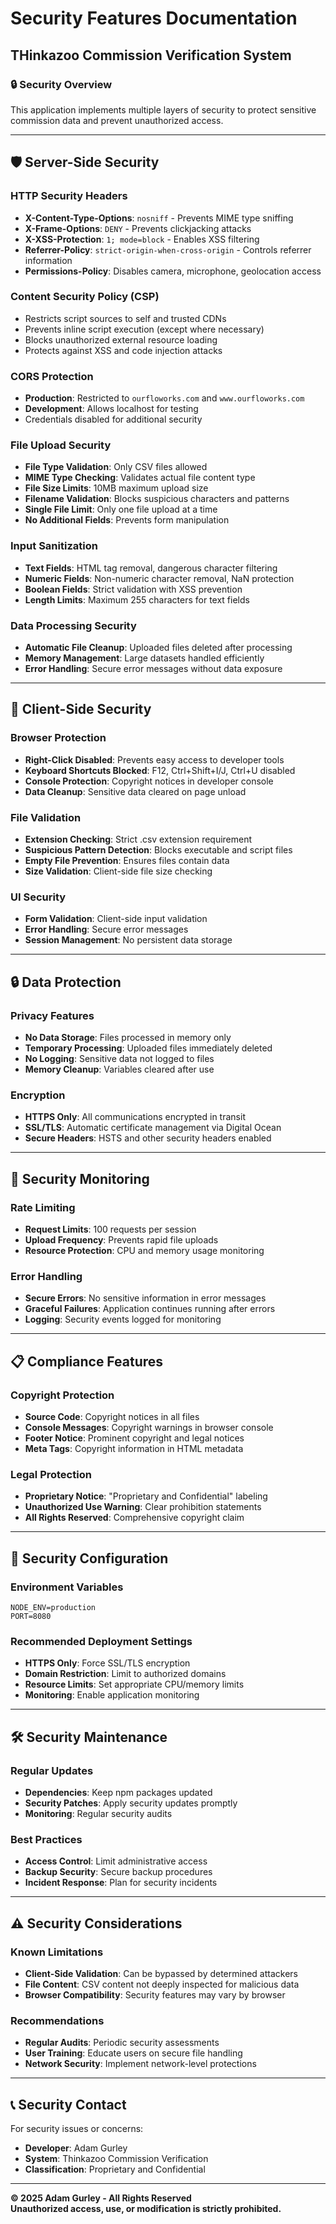 # Security Features Documentation
## THinkazoo Commission Verification System

### 🔒 Security Overview
This application implements multiple layers of security to protect sensitive commission data and prevent unauthorized access.

---

## 🛡️ Server-Side Security

### HTTP Security Headers
- **X-Content-Type-Options**: `nosniff` - Prevents MIME type sniffing
- **X-Frame-Options**: `DENY` - Prevents clickjacking attacks
- **X-XSS-Protection**: `1; mode=block` - Enables XSS filtering
- **Referrer-Policy**: `strict-origin-when-cross-origin` - Controls referrer information
- **Permissions-Policy**: Disables camera, microphone, geolocation access

### Content Security Policy (CSP)
- Restricts script sources to self and trusted CDNs
- Prevents inline script execution (except where necessary)
- Blocks unauthorized external resource loading
- Protects against XSS and code injection attacks

### CORS Protection
- **Production**: Restricted to `ourfloworks.com` and `www.ourfloworks.com`
- **Development**: Allows localhost for testing
- Credentials disabled for additional security

### File Upload Security
- **File Type Validation**: Only CSV files allowed
- **MIME Type Checking**: Validates actual file content type
- **File Size Limits**: 10MB maximum upload size
- **Filename Validation**: Blocks suspicious characters and patterns
- **Single File Limit**: Only one file upload at a time
- **No Additional Fields**: Prevents form manipulation

### Input Sanitization
- **Text Fields**: HTML tag removal, dangerous character filtering
- **Numeric Fields**: Non-numeric character removal, NaN protection
- **Boolean Fields**: Strict validation with XSS prevention
- **Length Limits**: Maximum 255 characters for text fields

### Data Processing Security
- **Automatic File Cleanup**: Uploaded files deleted after processing
- **Memory Management**: Large datasets handled efficiently
- **Error Handling**: Secure error messages without data exposure

---

## 🔐 Client-Side Security

### Browser Protection
- **Right-Click Disabled**: Prevents easy access to developer tools
- **Keyboard Shortcuts Blocked**: F12, Ctrl+Shift+I/J, Ctrl+U disabled
- **Console Protection**: Copyright notices in developer console
- **Data Cleanup**: Sensitive data cleared on page unload

### File Validation
- **Extension Checking**: Strict .csv extension requirement
- **Suspicious Pattern Detection**: Blocks executable and script files
- **Empty File Prevention**: Ensures files contain data
- **Size Validation**: Client-side file size checking

### UI Security
- **Form Validation**: Client-side input validation
- **Error Handling**: Secure error messages
- **Session Management**: No persistent data storage

---

## 🔒 Data Protection

### Privacy Features
- **No Data Storage**: Files processed in memory only
- **Temporary Processing**: Uploaded files immediately deleted
- **No Logging**: Sensitive data not logged to files
- **Memory Cleanup**: Variables cleared after use

### Encryption
- **HTTPS Only**: All communications encrypted in transit
- **SSL/TLS**: Automatic certificate management via Digital Ocean
- **Secure Headers**: HSTS and other security headers enabled

---

## 🚨 Security Monitoring

### Rate Limiting
- **Request Limits**: 100 requests per session
- **Upload Frequency**: Prevents rapid file uploads
- **Resource Protection**: CPU and memory usage monitoring

### Error Handling
- **Secure Errors**: No sensitive information in error messages
- **Graceful Failures**: Application continues running after errors
- **Logging**: Security events logged for monitoring

---

## 📋 Compliance Features

### Copyright Protection
- **Source Code**: Copyright notices in all files
- **Console Messages**: Copyright warnings in browser console
- **Footer Notice**: Prominent copyright and legal notices
- **Meta Tags**: Copyright information in HTML metadata

### Legal Protection
- **Proprietary Notice**: "Proprietary and Confidential" labeling
- **Unauthorized Use Warning**: Clear prohibition statements
- **All Rights Reserved**: Comprehensive copyright claim

---

## 🔧 Security Configuration

### Environment Variables
```
NODE_ENV=production
PORT=8080
```

### Recommended Deployment Settings
- **HTTPS Only**: Force SSL/TLS encryption
- **Domain Restriction**: Limit to authorized domains
- **Resource Limits**: Set appropriate CPU/memory limits
- **Monitoring**: Enable application monitoring

---

## 🛠️ Security Maintenance

### Regular Updates
- **Dependencies**: Keep npm packages updated
- **Security Patches**: Apply security updates promptly
- **Monitoring**: Regular security audits

### Best Practices
- **Access Control**: Limit administrative access
- **Backup Security**: Secure backup procedures
- **Incident Response**: Plan for security incidents

---

## ⚠️ Security Considerations

### Known Limitations
- **Client-Side Validation**: Can be bypassed by determined attackers
- **File Content**: CSV content not deeply inspected for malicious data
- **Browser Compatibility**: Security features may vary by browser

### Recommendations
- **Regular Audits**: Periodic security assessments
- **User Training**: Educate users on secure file handling
- **Network Security**: Implement network-level protections

---

## 📞 Security Contact

For security issues or concerns:
- **Developer**: Adam Gurley
- **System**: Thinkazoo Commission Verification
- **Classification**: Proprietary and Confidential

---

**© 2025 Adam Gurley - All Rights Reserved**  
**Unauthorized access, use, or modification is strictly prohibited.**

